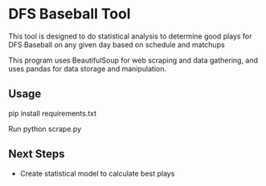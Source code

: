 # DFS Baseball Tool

This tool is designed to do statistical analysis to determine good plays
for DFS Baseball on any given day based on schedule and matchups

This program uses BeautifulSoup for web scraping and data gathering, and uses
pandas for data storage and manipulation.

## Usage

pip install requirements.txt

Run python scrape.py

## Next Steps

* Create statistical model to calculate best plays
